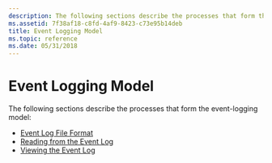 ```yaml
---
description: The following sections describe the processes that form the event-logging model.
ms.assetid: 7f38af18-c8fd-4af9-8423-c73e95b14deb
title: Event Logging Model
ms.topic: reference
ms.date: 05/31/2018
---
```


# Event Logging Model

The following sections describe the processes that form the event-logging model:

-   [Event Log File Format](event-log-file-format.md)
-   [Reading from the Event Log](reading-from-the-event-log.md)
-   [Viewing the Event Log](viewing-the-event-log.md)

 

 



